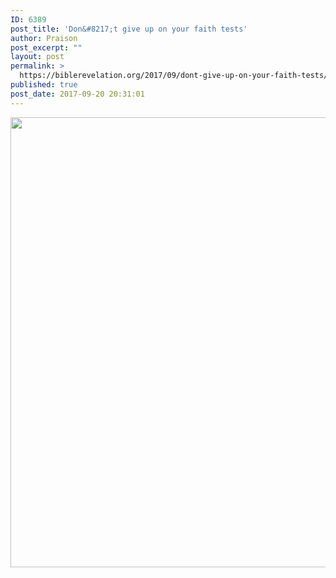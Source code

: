 ```yaml
---
ID: 6389
post_title: 'Don&#8217;t give up on your faith tests'
author: Praison
post_excerpt: ""
layout: post
permalink: >
  https://biblerevelation.org/2017/09/dont-give-up-on-your-faith-tests/
published: true
post_date: 2017-09-20 20:31:01
---
```

<img src="http://ift.tt/2xSmNY1" class="aligncenter size-large" width="720"><br>